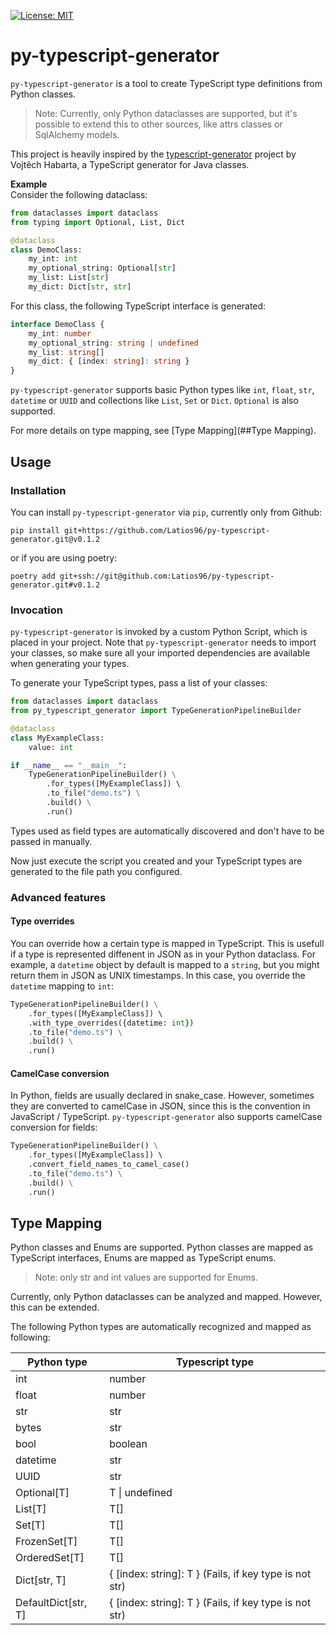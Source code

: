 [![License: MIT](https://img.shields.io/badge/License-MIT-yellow.svg)](https://opensource.org/licenses/MIT)
# py-typescript-generator

`py-typescript-generator` is a tool to create TypeScript type definitions from Python classes. 

> Note: Currently, only Python dataclasses are supported, but it's possible to extend this to other sources, like attrs classes or SqlAlchemy models.

This project is heavily inspired by the [typescript-generator](https://github.com/vojtechhabarta/typescript-generator) project by 
Vojtěch Habarta, a TypeScript generator for Java classes.

**Example**  
Consider the following dataclass:
```python
from dataclasses import dataclass
from typing import Optional, List, Dict

@dataclass
class DemoClass:
    my_int: int
    my_optional_string: Optional[str]
    my_list: List[str]
    my_dict: Dict[str, str]
```
For this class, the following TypeScript interface is generated:
```typescript
interface DemoClass {
    my_int: number
    my_optional_string: string | undefined
    my_list: string[]
    my_dict: { [index: string]: string }
}
```
`py-typescript-generator` supports basic Python types like `int`, `float`, `str`, `datetime` or `UUID` and collections like `List`, `Set` or `Dict`. `Optional` is also supported.

For more details on type mapping, see [Type Mapping](##Type Mapping).

## Usage
### Installation
You can install `py-typescript-generator` via `pip`, currently only from Github:
```shell
pip install git+https://github.com/Latios96/py-typescript-generator.git@v0.1.2
```
or if you are using poetry:
```shell
poetry add git+ssh://git@github.com:Latios96/py-typescript-generator.git#v0.1.2
```
### Invocation
`py-typescript-generator` is invoked by a custom Python Script, which is placed in your project. Note that `py-typescript-generator` needs to import your classes, so make sure all your imported dependencies are available when generating your types.

To generate your TypeScript types, pass a list of your classes: 

```python
from dataclasses import dataclass
from py_typescript_generator import TypeGenerationPipelineBuilder

@dataclass
class MyExampleClass:
    value: int

if __name__ == "__main__":
    TypeGenerationPipelineBuilder() \
        .for_types([MyExampleClass]) \ 
        .to_file("demo.ts") \
        .build() \
        .run()
```
Types used as field types are automatically discovered and don't have to be passed in manually.

Now just execute the script you created and your TypeScript types are generated to the file path you configured.

### Advanced features
#### Type overrides
You can override how a certain type is mapped in TypeScript. This is usefull if a type is represented diffenent in JSON as in your Python dataclass. For example, a `datetime` object by default is mapped to a `string`, but you might return them in JSON as UNIX timestamps. In this case, you override the `datetime` mapping to `int`:  
```python
TypeGenerationPipelineBuilder() \
    .for_types([MyExampleClass]) \ 
    .with_type_overrides({datetime: int})
    .to_file("demo.ts") \
    .build() \
    .run()
```
#### CamelCase conversion
In Python, fields are usually declared in snake_case. However, sometimes they are converted to camelCase in JSON, since this is the convention in JavaScript / TypeScript. `py-typescript-generator` also supports camelCase conversion for fields:
```python
TypeGenerationPipelineBuilder() \
    .for_types([MyExampleClass]) \ 
    .convert_field_names_to_camel_case()
    .to_file("demo.ts") \
    .build() \
    .run()
```


## Type Mapping
Python classes and Enums are supported. Python classes are mapped as TypeScript interfaces, Enums are mapped as TypeScript enums.
> Note: only str and int values are supported for Enums.

Currently, only Python dataclasses can be analyzed and mapped. However, this can be extended.

The following Python types are automatically recognized and mapped as following:

| Python type         | Typescript type                                        |
|---------------------|--------------------------------------------------------|
| int                 | number                                                 |
| float               | number                                                 |
| str                 | str                                                    |
| bytes               | str                                                    |
| bool                | boolean                                                |
| datetime            | str                                                    |
| UUID                | str                                                    |
| Optional[T]         | T \| undefined         |
| List[T]             | T[]                                                    |
| Set[T]              | T[]                     |
| FrozenSet[T]        | T[]                     |
| OrderedSet[T]       | T[]                     |
| Dict[str, T]        | { [index: string]: T } (Fails, if key type is not str) |
| DefaultDict[str, T] | { [index: string]: T } (Fails, if key type is not str) |
